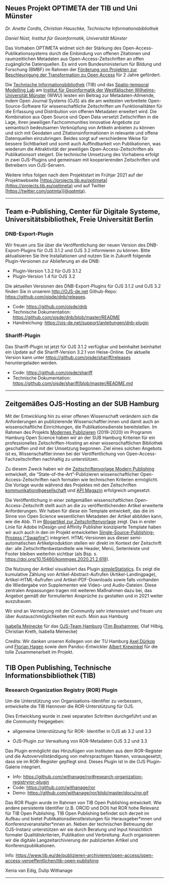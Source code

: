 ## Neues Projekt OPTIMETA der TIB und Uni Münster

  *Dr. Anette Cordts, Christian Hauschke, Technische Informationsbibliothek*
  
  *Daniel Nüst, Institut für Geoinformatik, Universität Münster*

Das Vorhaben OPTIMETA widmet sich der Stärkung des Open-Access-Publikationssystems durch die Einbindung von offenen Zitationen und raumzeitlichen Metadaten aus Open-Access-Zeitschriften an offen zugängliche Datenquellen. Es wird vom Bundesministerium für Bildung und Forschung (BMBF) im Rahmen der [Förderung von Projekten zur Beschleunigung der Transformation zu Open Access](https://www.bmbf.de/foerderungen/bekanntmachung-3044.html) für 2 Jahre gefördert.

Die [Technische Informationsbibliothek](https://www.tib.eu/de/) (TIB) und das [Spatio-temporal Modelling Lab](https://www.uni-muenster.de/Geoinformatics/stml/) am [Institut für Geoinformatik der Westfälischen Wilhelms-Universität Münster](https://www.uni-muenster.de/Geoinformatics/) (WWU) leisten ein Beitrag zur Metadaten-Allmende, indem Open Journal Systems (OJS) als die am weitesten verbreitete Open-Source-Software für wissenschaftliche Zeitschriften um Funktionalitäten für die Erfassung und Distribution von offenen Metadaten erweitert wird. Die Kombination aus Open Source und Open Data versetzt Zeitschriften in die Lage, ihren jeweiligen Fachcommunities innovative Angebote zur semantisch bedeutsamen Verknüpfung von Artikeln anbieten zu können und sich mit Geodaten und Zitationsinformationen in relevante und offene Datenquellen einzubringen. Beides sorgt auf verschiedene Weise für bessere Sichtbarkeit und somit auch Auffindbarkeit von Publikationen, was wiederum die Attraktivität der jeweiligen Open-Access-Zeitschriften als Publikationsort steigert. Die technische Umsetzung des Vorhabens erfolgt in zwei OJS-Plugins und gemeinsam mit kooperierenden Zeitschriften und Betreibern von OJS-Servern.

Weitere Infos folgen nach dem Projektstart im Frühjar 2021 auf der Projektwebseite [https://projects.tib.eu/optimeta](https://projects.tib.eu/optimeta) und auf Twitter [https://twitter.com/optmta](@optmta).

------

## Team e-Publishing, Center für Digitale Systeme, Universitätsbibliothek, Freie Universität Berlin

### DNB-Export-Plugin

Wir freuen uns Sie über die Veröffentlichung der neuen Version des DNB-Export-Plugins für OJS 3.1.2 und OJS 3.2 informieren zu können.
Bitte aktualisieren Sie Ihre Installationen und nutzen Sie in Zukunft folgende Plugin-Versionen zur Ablieferung an die DNB:

* Plugin-Version 1.3.2 für OJS 3.1.2
* Plugin-Version 1.4   für OJS 3.2

Die aktuellen Versionen des DNB-Export-Plugins für OJS 3.1.2 und OJS 3.2 finden Sie in unserem <http://OJS-de.net> Github-Repo:
https://github.com/ojsde/dnb/releases.


* Code: https://github.com/ojsde/dnb
* Technische Dokumentation: https://github.com/ojsde/dnb/blob/master/README
* Handreichung: https://ojs-de.net/support/anleitungen/dnb-plugin

### Shariff-Plugin

Das Shariff-Plugin ist jetzt für OJS 3.1.2 verfügbar und beinhaltet beinhaltet ein Update auf die Shariff-Version 3.2.1 von Heise-Online. Die aktuelle Version kann unter https://github.com/ojsde/shariff/releases heruntergeladen werden.

* Code: https://github.com/ojsde/shariff
* Technische Dokumentation: https://github.com/ojsde/shariff/blob/master/README.md

-----

## Zeitgemäßes OJS-Hosting an der SUB Hamburg

Mit der Entwicklung hin zu einer offenen Wissenschaft verändern sich die Anforderungen an publizierende Wissenschaftler:innen und damit auch an wissenschaftliche Einrichtungen, die Publikationsdienste bereitstellen. Im Rahmen des Projekts [Modernes Publizieren](https://oa-pub.hos.tuhh.de/) (2019-2020) im Programm Hamburg Open Science haben wir an der SUB Hamburg Kriterien für ein professionelles Zeitschriften-Hosting an einer wissenschaftlichen Bibliothek geschaffen und mit der Umsetzung begonnen. Ziel eines solchen Angebots ist es, Wissenschaftler:innen bei der Veröffentlichung von Open-Access-Fachzeitschriften nachhaltig zu unterstützen.

Zu diesem Zweck haben wir die [Zeitschriftenvorlage Modern Publishing](https://oa-pub.hos.tuhh.de/de/2020/12/23/23.-ojs-zeitschriftenvorlage/) entwickelt, die “State-of-the-Art”-Publizieren wissenschaftlicher Open-Access-Zeitschriften nach formalen wie technischen Kriterien ermöglicht. Die Vorlage wurde während des Projektes mit den Zeitschriften [kommunikation@gesellschaft](https://journals.sub.uni-hamburg.de/kommges) und [API Magazin](https://jourals.sub.uni-hamburg.de/apimagazin) erfolgreich umgesetzt.


Die Veröffentlichung in einer zeitgemäßen wissenschaftlichen Open-Access-Zeitschrift stellt auch an die zu veröffentlichenden Artikel erweiterte Anforderungen. Wir haben für diese ein Template entwickelt, das die im Sinne von Open Science wesentlichen Metadaten der Artikel abbilden kann, wie die Abb. 11 im [Blogartikel zur Zeitschriftenvorlage](https://oa-pub.hos.tuhh.de/de/2020/12/23/23.-ojs-zeitschriftenvorlage/) zeigt.
Das in erster Linie für Adobe InDesign und Affinity Publisher konzipierte Template haben wir auch auch in den im Projekt entwickelten [Single-Source-Publishing-Prozess ("Swapfire")](https://oa-pub.hos.tuhh.de/de/publication/single-source-publishing/) integriert. HTML-Versionen aus dieser semi-automatischen Artikelproduktion stellen wir direkt im Kontext der Zeitschrift dar: alle Zeitschriftenbestandteile wie Header, Menü, Seitenleiste und Footer bleiben weiterhin sichtbar (als Bsp. s. https://doi.org/10.15460/kommges.2020.21.2.619).


Die Nutzung der Artikel visualisiert das Plugin [simpleStatistics](https://oa-pub.hos.tuhh.de/de/2020/12/08/08.-ojs-plugin-simplestatistics/). Es zeigt die kumulative Zählung von Artikel-Abstract-Aufrufen (Artikel-Landingpage), Artikel-HTML-Aufrufen und Artikel-PDF-Downloads sowie falls vorhanden die Wiedergabe von Supplementen wie Video- und Audio-Dateien.
Diese zentralen Anpassungen tragen mit weiteren Maßnahmen dazu bei, das Angebot gemäß der formulierten Ansprüche zu gestalten und in 2021 weiter auszubauen.

Wir sind an Vernetzung mit der Community sehr interessiert und freuen uns über Austauschmöglichkeiten mit euch.
Moin aus Hamburg

[Isabella Meinecke](mailto:isabella.meinecke@sub.uni-hamburg.de) für das [OJS-Team Hamburg](mailto:ojs.support@sub.uni-hamburg.de) ([Tim Boxhammer](mailto:tim.boxhammer@sub.uni-hamburg.de), Olaf Hilbig, Christian Kreth, Isabella Meinecke)

Credits: Wir danken unseren Kollegen von der TU Hamburg [Axel Dürkop](https://axel-duerkop.de/en/) und [Florian Hagen](https://www.tub.tuhh.de/home/ansprechpartner/florian-hagen/) sowie dem Pandoc-Entwickler [Albert Krewinkel](https://github.com/tarleb) für die tolle Zusammenarbeit im Projekt.


##  TIB Open Publishing, Technische Informationsbibliothek (TIB)

### Research Organization Registry (ROR) Plugin

Um die Unterstützung von Organisations-Identifier zu verbessern, entwickelte die TIB Hannover die ROR-Unterstützung für OJS.

Dies Entwicklung wurde in zwei separaten Schritten durchgeführt und an die Community freigegeben:

- allgemeine Unterstützung für ROR- Identifier in OJS ab 3.2 und 3.3

- OJS-Plugin zur Verwaltung von ROR-Metadaten OJS 3.2 und 3.3

Das Plugin ermöglicht  das Hinzufügen von Instituten aus dem ROR-Register und die Autovervollständigung von mehrsprachigen Namen,  vorausgesetzt, dass  sie im ROR-Register gepflegt sind.  Dieses Plugin ist in die OJS Plugin-Galerie integriert. 
 
- Info: https://github.com/withanage/ror#research-organization-registryror-plugin
- Code: https://github.com/withanage/ror
- Demo: https://github.com/withanage/ror/blob/master/docu/ror.gif

Das ROR Plugin wurde im Rahmen von TIB Open Publishing entwickelt. Wie andere persistente Identifier (z.B. ORCID und DOI) hat ROR hohe Relevanz für TIB Open Publishing. TIB Open Publishing befindet sich derzeit im Aufbau und bietet Publikationsdienstleistungen für Herausgeber\*innen und Konferenzveranstalter\*innen an. Neben der technischen Betreuung der OJS-Instanz unterstützen wir sie durch Beratung und Input hinsichtlich formaler Qualitätskriterien, Publikation und Verbreitung. Auch organisieren wir die digitale Langzeitarchivierung der publizierten Artikel und Konferenzpublikationen.

Info: https://www.tib.eu/de/publizieren-archivieren/open-access/open-access-veroeffentlichen/tib-open-publishing

Xenia van Edig, Dulip Withanage


------

